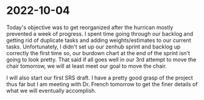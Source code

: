 # 2022-10-04
Today's objective was to get reorganized after the hurrican mostly prevented a week of progress. I spent time going through our backlog and getting rid of duplicate tasks and adding weights/estimates to our current tasks. Unfortunately, I didn't set up our zenhub sprint and backlog up correctly the first time so, our burdown chart at the end of the sprint isn't going to look pretty. That said if all goes well in our 3rd attempt to move the chair tomorrow, we will at least meet our goal to move the chair. 

I will also start our first SRS draft. I have a pretty good grasp of the project thus far but I am meeting with Dr. French tomorrow to get the finer details of what we will eventually accomplish. 